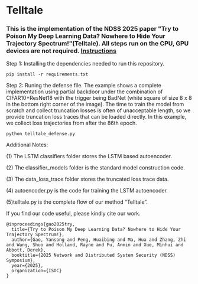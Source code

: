 # Telltale
### This is the implementation of the NDSS 2025 paper "Try to Poison My Deep Learning Data? Nowhere to Hide Your Trajectory Spectrum!"(Telltale). All steps run on the CPU, GPU devices are not required. [Instructions](https://drive.google.com/file/d/1xbaiwDy6itqLJQSEfa49DrohtmH9FJRu/view)
Step 1: Installing the dependencies needed to run this repository.
```
pip install -r requirements.txt
```

Step 2: Runing the defense file. The example shows a complete implementation using partial backdoor under the combination of CIFAR10+ResNet18 with the trigger being BadNet (white square of size 8 x 8 in the bottom right corner of the image). The time to train the model from scratch and collect truncation losses is often of unacceptable length, so we provide truncation loss traces that can be loaded directly. In this example, we collect loss trajectories from after the 86th epoch.
```
python telltale_defense.py
```
Additional Notes: 

(1) The LSTM classifiers folder stores the LSTM based autoencoder. 

(2) The classifier_models folder is the standard model construction code. 

(3) The data_loss_trace folder stores the truncated loss trace data. 

(4) autoencoder.py is the code for training the LSTM autoencoder. 

(5)telltale.py is the complete flow of our method “Telltale”.

If you find our code useful, please kindly cite our work.
```
@inproceedings{gao2025try,
  title={Try to Poison My Deep Learning Data? Nowhere to Hide Your Trajectory Spectrum!},
  author={Gao, Yansong and Peng, Huaibing and Ma, Hua and Zhang, Zhi and Wang, Shuo and Holland, Rayne and Fu, Anmin and Xue, Minhui and Abbott, Derek},
  booktitle={2025 Network and Distributed System Security (NDSS) Symposium},
  year={2025},
  organization={ISOC}
}
```
